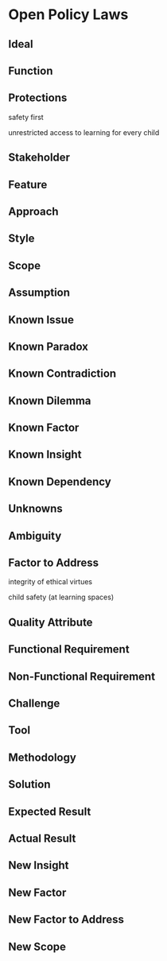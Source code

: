 # Open Policy Laws

## Ideal

## Function

## Protections

safety first

unrestricted access to learning for every child

## Stakeholder

## Feature

## Approach

## Style

## Scope

## Assumption

## Known Issue

## Known Paradox

## Known Contradiction

## Known Dilemma

## Known Factor

## Known Insight

## Known Dependency

## Unknowns

## Ambiguity

## Factor to Address

integrity of ethical virtues

child safety \(at learning spaces\)

## Quality Attribute

## Functional Requirement

## Non-Functional Requirement

## Challenge

## Tool

## Methodology

## Solution

## Expected Result

## Actual Result

## New Insight

## New Factor

## New Factor to Address

## New Scope

